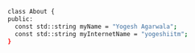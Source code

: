 

<!-- <img src = "coder.gif" style="width:100%;"> -->

```sh
class About {
public:
  const std::string myName = "Yogesh Agarwala";
  const std::string myInternetName = "yogeshiitm";
}
```
